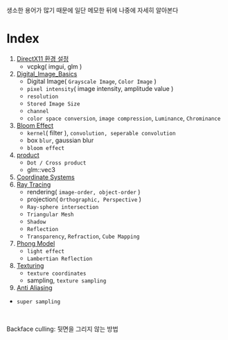 생소한 용어가 많기 때문에 일단 메모한 뒤에 나중에 자세히 알아본다<br>

# Index
1. [DirectX11 환경 설정](0_DirectX11_환경설정.md)
   - vcpkg( imgui, glm )
2. [Digital_Image_Basics](Digital_Image_Basics.md)
   - Digital Image( `Grayscale Image`, `Color Image` )
   - `pixel intensity`( image intensity, amplitude value )
   - `resolution`
   - `Stored Image Size`
   - `channel`
   - `color space conversion`, `image compression`, `Luminance`, `Chrominance`
3. [Bloom Effect](Bloom_Effect.md)
   - `kernel`( filter ), `convolution, seperable convolution`
   - box `blur`, gaussian blur
   - `bloom effect`
4. [product](2_product.md)
   - `Dot / Cross product`
   - glm::vec3
5. [Coordinate Systems](3_coordinate_systems.md)
6. [Ray Tracing](4_ray_tracing.md)
   - rendering( `image-order, object-order` )
   - projection( `Orthographic, Perspective` )
   - `Ray-sphere intersection`
   - `Triangular Mesh`
   - `Shadow`
   - `Reflection`
   - `Transparency`, `Refraction`, `Cube Mapping`
7. [Phong Model](5_phong_model.md)
   - `light effect`
   - `Lambertian Reflection`
8. [Texturing](6_texturing.md)
   - `texture coordinates`
   - sampling, `texture sampling`
9.  [Anti Aliasing](7_Anti_Aliasing.md)
   - `super sampling`

<br>

Backface culling: 뒷면을 그리지 않는 방법<br>